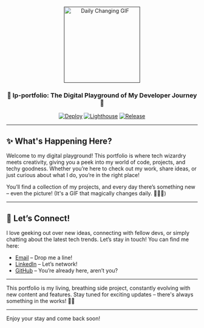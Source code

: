 <p align="center">
  <a href="" rel="noopener">
    <img width=200px height=200px src="https://media.giphy.com/media/3o7aD2saalBwwftBIY/giphy.gif" alt="Daily Changing GIF">
  </a>
</p>

<h3 align="center">🎨 lp-portfolio: The Digital Playground of My Developer Journey 🚀</h3>

<div align="center">

[![Deploy](https://github.com/louisphilip/louisphilip.github.io/actions/workflows/nextjs.yml/badge.svg)](https://github.com/louisphilip/louisphilip.github.io/actions/workflows/nextjs.yml)
[![Lighthouse](https://github.com/louisphilip/louisphilip.github.io/actions/workflows/lighthouse.yml/badge.svg)](https://github.com/louisphilip/louisphilip.github.io/actions/workflows/lighthouse.yml)
[![Release](https://github.com/louisphilip/louisphilip.github.io/actions/workflows/release.yml/badge.svg)](https://github.com/louisphilip/louisphilip.github.io/actions/workflows/release.yml)

</div>

---

## ✨ What's Happening Here?

Welcome to my digital playground! This portfolio is where tech wizardry meets creativity, giving you a peek into my world of code, projects, and techy goodness. Whether you’re here to check out my work, share ideas, or just curious about what I do, you’re in the right place!

You’ll find a collection of my projects, and every day there’s something new – even the picture! (It's a GIF that magically changes daily. 🧙‍♂️✨)

---

## 🌟 Let’s Connect!

I love geeking out over new ideas, connecting with fellow devs, or simply chatting about the latest tech trends. Let’s stay in touch! You can find me here:

- [Email](mailto:me@louisphilipshahim.com) – Drop me a line!
- [LinkedIn](https://www.linkedin.com/in/louisphilip-shahim/) – Let’s network!
- [GitHub](https://github.com/louisphilip) – You’re already here, aren’t you?

---

This portfolio is my living, breathing side project, constantly evolving with new content and features. Stay tuned for exciting updates – there's always something in the works! 🚧💡

---

Enjoy your stay and come back soon!
